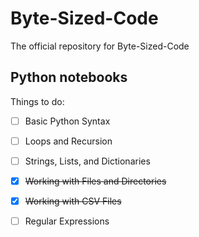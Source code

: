 # Byte-Sized-Code
The official repository for Byte-Sized-Code

## Python notebooks
Things to do:  
- [ ] Basic Python Syntax
- [ ] Loops and Recursion
- [ ] Strings, Lists, and Dictionaries
- [x] ~~Working with Files and Directories~~
- [x] ~~Working with CSV Files~~
- [ ] Regular Expressions

